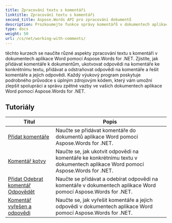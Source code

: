 ```yaml
---
title: Zpracování textu s komentáři
linktitle: Zpracování textu s komentáři
second_title: Aspose.Words API pro zpracování dokumentů
description: Prozkoumejte funkce správy komentářů v dokumentech aplikace Word pomocí Aspose.Words pro .NET. Naučte se přidávat, mazat, vyhledávat a formátovat komentáře pomocí výukových programů krok za krokem.
type: docs
weight: 50
url: /cs/net/working-with-comments/
---
```


těchto kurzech se naučíte různé aspekty zpracování textu s komentáři v dokumentech aplikace Word pomocí Aspose.Words for .NET. Zjistíte, jak přidávat komentáře k dokumentům, ukotvovat odpovědi na komentáře ke konkrétnímu textu, přidávat a odstraňovat odpovědi na komentáře a řešit komentáře a jejich odpovědi. Každý výukový program poskytuje podrobného průvodce s úplným zdrojovým kódem, který vám umožní zlepšit spolupráci a správu zpětné vazby ve vašich dokumentech aplikace Word pomocí Aspose.Words for .NET.

 ## Tutoriály
| Titul | Popis |
| --- | --- |
| [Přidat komentáře](./add-comments/) | Naučte se přidávat komentáře do dokumentů aplikace Word pomocí Aspose.Words for .NET. |
| [Komentář kotvy](./anchor-comment/) | Naučte se, jak ukotvit odpovědi na komentáře ke konkrétnímu textu v dokumentech aplikace Word pomocí Aspose.Words for .NET. |
| [Přidat Odebrat komentář Odpovědět](./add-remove-comment-reply/) | Naučte se přidávat a odebírat odpovědi na komentáře v dokumentech aplikace Word pomocí Aspose.Words for .NET. |
| [Komentář vyřešen a odpovědi](./comment-resolved-and-replies/) | Naučte se, jak vyřešit komentáře a jejich odpovědi v dokumentech aplikace Word pomocí Aspose.Words for .NET. |